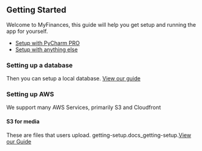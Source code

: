 ## Getting Started

Welcome to MyFinances, this guide will help you get setup and running the app for yourself.

- [Setup with PyCharm PRO](fork.)
- [Setup with anything else](other-environments.)

### Setting up a database

Then you can setup a local database. [View our guide](databases.)

### Setting up AWS

We support many AWS Services, primarily S3 and Cloudfront

#### S3 for media

These are files that users upload. getting-setup.docs_getting-setup.[View our Guide]()